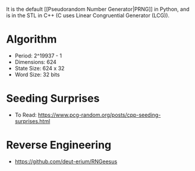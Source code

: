 It is the default [[Pseudorandom Number Generator|PRNG]] in Python, and is in the STL in C++ (C uses Linear Congruential Generator (LCG)).

# Algorithm
- Period: 2^19937 - 1
- Dimensions: 624
- State Size: 624 x 32
- Word Size: 32 bits
# Seeding Surprises
- To Read: https://www.pcg-random.org/posts/cpp-seeding-surprises.html
# Reverse Engineering
- https://github.com/deut-erium/RNGeesus